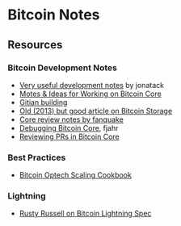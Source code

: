 Bitcoin Notes
=============

Resources
---------
### Bitcoin Development Notes
* [Very useful development notes][1] by jonatack
* [Motes & Ideas for Working on Bitcoin Core][2]
* [Gitian building][3]
* [Old (2013) but good article on Bitcoin Storage][4]
* [Core review notes by fanquake][6]
* [Debugging Bitcoin Core][7], fjahr
* [Reviewing PRs in Bitcoin Core][8]

### Best Practices
* [Bitcoin Optech Scaling Cookbook][9]

### Lightning
* [Rusty Russell on Bitcoin Lightning Spec][5]

[1]: https://github.com/jonatack/bitcoin-development/blob/master/notes.txt
[2]: https://github.com/jonatack/bitcoin-development
[3]: https://github.com/bitcoin-core/docs/blob/master/gitian-building.md
[4]: https://github.com/devrandom/btc-papers/blob/master/storage-best-practices.md
[5]: https://medium.com/@rusty_lightning/the-bitcoin-lightning-spec-part-1-8-a7720fb1b4da
[6]: https://github.com/fanquake/core-review
[7]: https://github.com/fjahr/debugging_bitcoin
[8]: https://jonatack.github.io/articles/how-to-review-pull-requests-in-bitcoin-core
[9]: https://github.com/bitcoinops/scaling-book
